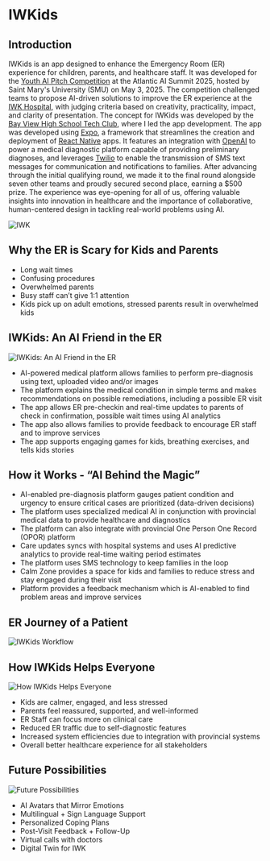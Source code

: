 # IWKids

## Introduction

IWKids is an app designed to enhance the Emergency Room (ER) experience for children, parents, and healthcare staff. It was developed for the [Youth AI Pitch Competition](https://www.smu.ca/ai-summit/may3.html) at the Atlantic AI Summit 2025, hosted by Saint Mary's University (SMU) on May 3, 2025. The competition challenged teams to propose AI-driven solutions to improve the ER experience at the [IWK Hospital](https://iwkhealth.ca/), with judging criteria based on creativity, practicality, impact, and clarity of presentation. The concept for IWKids was developed by the [Bay View High School Tech Club](https://bvh-tech-club.netlify.app/), where I led the app development. The app was developed using [Expo](https://expo.dev/), a framework that streamlines the creation and deployment of [React Native](https://reactnative.dev/) apps. It features an integration with [OpenAI](https://openai.com/) to power a medical diagnostic platform capable of providing preliminary diagnoses, and leverages [Twilio](https://www.twilio.com/) to enable the transmission of SMS text messages for communication and notifications to families. After advancing through the initial qualifying round, we made it to the final round alongside seven other teams and proudly secured second place, earning a $500 prize. The experience was eye-opening for all of us, offering valuable insights into innovation in healthcare and the importance of collaborative, human-centered design in tackling real-world problems using AI.

![IWK](https://github.com/user-attachments/assets/3351ddc6-0e2b-40f1-a619-dcaf596c9c7a)

## Why the ER is Scary for Kids and Parents

- Long wait times
- Confusing procedures
- Overwhelmed parents
- Busy staff can’t give 1:1 attention
- Kids pick up on adult emotions, stressed parents result in overwhelmed kids

## IWKids: An AI Friend in the ER

![IWKids: An AI Friend in the ER](https://github.com/user-attachments/assets/3453d427-b3b3-49bf-8e83-05ef444b545b)

- AI-powered medical platform allows families to perform pre-diagnosis using text, uploaded video and/or images
- The platform explains the medical condition in simple terms and makes recommendations on possible remediations, including a possible ER visit
- The app allows ER pre-checkin and real-time updates to parents of check in confirmation, possible wait times using AI analytics
- The app also allows families to provide feedback to encourage ER staff and to improve services
- The app supports engaging games for kids,  breathing exercises, and tells kids stories

## How it Works - “AI Behind the Magic”

- AI-enabled pre-diagnosis platform gauges patient condition and urgency to ensure critical cases are prioritized (data-driven decisions)
- The platform uses specialized medical AI in conjunction with provincial medical data to provide healthcare and diagnostics
- The platform can also integrate with provincial One Person One Record (OPOR) platform
- Care updates syncs with hospital systems and uses AI predictive analytics to provide real-time waiting period estimates
- The platform uses SMS technology to keep families in the loop
- Calm Zone provides a space for kids and families to reduce stress and stay engaged during their visit
- Platform provides a feedback mechanism which is AI-enabled to find problem areas and improve services

## ER Journey of a Patient

![IWKids Workflow](https://github.com/user-attachments/assets/86cc89fd-e5e3-4677-9c9c-c441912bc5a9)

## How IWKids Helps Everyone

![How IWKids Helps Everyone](https://github.com/user-attachments/assets/84d19af2-6e22-4cdd-8eda-743b6740c62f)

- Kids are calmer, engaged, and less stressed
- Parents feel reassured, supported, and well-informed
- ER Staff can focus more on clinical care
- Reduced ER traffic due to self-diagnostic features
- Increased system efficiencies due to integration with provincial systems
- Overall better healthcare experience for all stakeholders

## Future Possibilities

![Future Possibilities](https://github.com/user-attachments/assets/eb3146b3-80f9-4e84-b1d7-93857042d3f1)

- AI Avatars that Mirror Emotions
- Multilingual + Sign Language Support
- Personalized Coping Plans
- Post-Visit Feedback + Follow-Up
- Virtual calls with doctors
- Digital Twin for IWK

